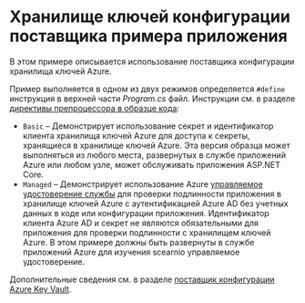 # <a name="key-vault-configuration-provider-sample-app"></a>Хранилище ключей конфигурации поставщика примера приложения

В этом примере описывается использование поставщика конфигурации хранилища ключей Azure.

Пример выполняется в одном из двух режимов определяется `#define` инструкция в верхней части *Program.cs* файл. Инструкции см. в разделе [директивы препроцессора в образце кода](https://docs.microsoft.com/aspnet/core#preprocessor-directives-in-sample-code):

* `Basic` &ndash; Демонстрирует использование секрет и идентификатор клиента хранилища ключей Azure для доступа к секреты, хранящиеся в хранилище ключей Azure. Эта версия образца может выполняться из любого места, развернутых в службе приложений Azure или любом узле, может обслуживать приложения ASP.NET Core.
* `Managed` &ndash; Демонстрирует использование Azure [управляемое удостоверение службы](https://docs.microsoft.com/azure/active-directory/managed-identities-azure-resources/overview) для проверки подлинности приложения в хранилище ключей Azure с аутентификацией Azure AD без учетных данных в коде или конфигурации приложения. Идентификатор клиента Azure AD и секрет не являются обязательными для приложения для проверки подлинности с хранилищем ключей Azure. В этом примере должны быть развернуты в службе приложений Azure для изучения scearnio управляемое удостоверение.

Дополнительные сведения см. в разделе [поставщик конфигурации Azure Key Vault](https://docs.microsoft.com/aspnet/core/security/key-vault-configuration).
